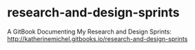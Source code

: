 # research-and-design-sprints
A GitBook Documenting My Research and Design Sprints: <br>
http://katherinemichel.gitbooks.io/research-and-design-sprints

